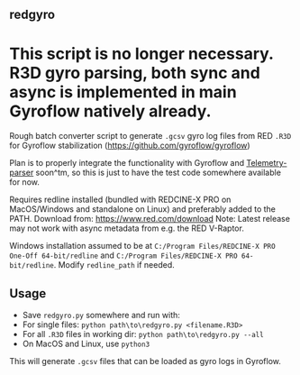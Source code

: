 ## redgyro
# This script is no longer necessary. R3D gyro parsing, both sync and async is implemented in main Gyroflow natively already.

Rough batch converter script to generate `.gcsv` gyro log files from RED `.R3D` for Gyroflow stabilization (https://github.com/gyroflow/gyroflow)

Plan is to properly integrate the functionality with Gyroflow and [Telemetry-parser](https://github.com/AdrianEddy/telemetry-parser) soon^tm, so this is just to have the test code somewhere available for now.

Requires redline installed (bundled with REDCINE-X PRO on MacOS/Windows and standalone on Linux) and preferably added to the PATH. Download from: https://www.red.com/download Note: Latest release may not work with async metadata from e.g. the RED V-Raptor.

Windows installation assumed to be at `C:/Program Files/REDCINE-X PRO One-Off 64-bit/redline` and `C:/Program Files/REDCINE-X PRO 64-bit/redline`. Modify `redline_path` if needed.

## Usage

* Save `redgyro.py` somewhere and run with:
* For single files: `python path\to\redgyro.py <filename.R3D>`
* For all `.R3D` files in working dir: `python path\to\redgyro.py --all`
* On MacOS and Linux, use `python3`

This will generate `.gcsv` files that can be loaded as gyro logs in Gyroflow.
